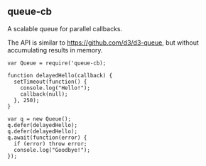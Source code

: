 ## queue-cb

A scalable queue for parallel callbacks.

The API is similar to https://github.com/d3/d3-queue, but without accumulating results in memory.

```
var Queue = require('queue-cb);

function delayedHello(callback) {
  setTimeout(function() {
    console.log("Hello!");
    callback(null);
  }, 250);
}

var q = new Queue();
q.defer(delayedHello);
q.defer(delayedHello);
q.await(function(error) {
  if (error) throw error;
  console.log("Goodbye!");
});
```
